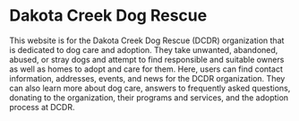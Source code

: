 # Dakota Creek Dog Rescue
This website is for the Dakota Creek Dog Rescue (DCDR) organization that is dedicated to dog care and adoption. 
They take unwanted, abandoned, abused, or stray dogs and attempt to find responsible and suitable owners as well as homes to adopt and care for them.
Here, users can find contact information, addresses, events, and news for the DCDR organization. 
They can also learn more about dog care, answers to frequently asked questions, donating to the organization, their programs and services, and the adoption process at DCDR.
